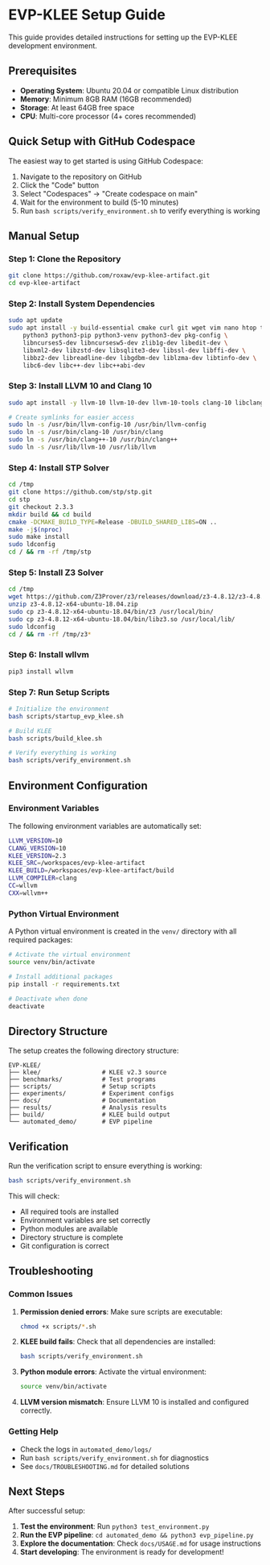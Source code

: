 # EVP-KLEE Setup Guide

This guide provides detailed instructions for setting up the EVP-KLEE development environment.

## Prerequisites

- **Operating System**: Ubuntu 20.04 or compatible Linux distribution
- **Memory**: Minimum 8GB RAM (16GB recommended)
- **Storage**: At least 64GB free space
- **CPU**: Multi-core processor (4+ cores recommended)

## Quick Setup with GitHub Codespace

The easiest way to get started is using GitHub Codespace:

1. Navigate to the repository on GitHub
2. Click the "Code" button
3. Select "Codespaces" → "Create codespace on main"
4. Wait for the environment to build (5-10 minutes)
5. Run `bash scripts/verify_environment.sh` to verify everything is working

## Manual Setup

### Step 1: Clone the Repository

```bash
git clone https://github.com/roxaw/evp-klee-artifact.git
cd evp-klee-artifact
```

### Step 2: Install System Dependencies

```bash
sudo apt update
sudo apt install -y build-essential cmake curl git wget vim nano htop time \
    python3 python3-pip python3-venv python3-dev pkg-config \
    libncurses5-dev libncursesw5-dev zlib1g-dev libedit-dev \
    libxml2-dev libzstd-dev libsqlite3-dev libssl-dev libffi-dev \
    libbz2-dev libreadline-dev libgdbm-dev liblzma-dev libtinfo-dev \
    libc6-dev libc++-dev libc++abi-dev
```

### Step 3: Install LLVM 10 and Clang 10

```bash
sudo apt install -y llvm-10 llvm-10-dev llvm-10-tools clang-10 libclang-10-dev

# Create symlinks for easier access
sudo ln -s /usr/bin/llvm-config-10 /usr/bin/llvm-config
sudo ln -s /usr/bin/clang-10 /usr/bin/clang
sudo ln -s /usr/bin/clang++-10 /usr/bin/clang++
sudo ln -s /usr/lib/llvm-10 /usr/lib/llvm
```

### Step 4: Install STP Solver

```bash
cd /tmp
git clone https://github.com/stp/stp.git
cd stp
git checkout 2.3.3
mkdir build && cd build
cmake -DCMAKE_BUILD_TYPE=Release -DBUILD_SHARED_LIBS=ON ..
make -j$(nproc)
sudo make install
sudo ldconfig
cd / && rm -rf /tmp/stp
```

### Step 5: Install Z3 Solver

```bash
cd /tmp
wget https://github.com/Z3Prover/z3/releases/download/z3-4.8.12/z3-4.8.12-x64-ubuntu-18.04.zip
unzip z3-4.8.12-x64-ubuntu-18.04.zip
sudo cp z3-4.8.12-x64-ubuntu-18.04/bin/z3 /usr/local/bin/
sudo cp z3-4.8.12-x64-ubuntu-18.04/bin/libz3.so /usr/local/lib/
sudo ldconfig
cd / && rm -rf /tmp/z3*
```

### Step 6: Install wllvm

```bash
pip3 install wllvm
```

### Step 7: Run Setup Scripts

```bash
# Initialize the environment
bash scripts/startup_evp_klee.sh

# Build KLEE
bash scripts/build_klee.sh

# Verify everything is working
bash scripts/verify_environment.sh
```

## Environment Configuration

### Environment Variables

The following environment variables are automatically set:

```bash
LLVM_VERSION=10
CLANG_VERSION=10
KLEE_VERSION=2.3
KLEE_SRC=/workspaces/evp-klee-artifact
KLEE_BUILD=/workspaces/evp-klee-artifact/build
LLVM_COMPILER=clang
CC=wllvm
CXX=wllvm++
```

### Python Virtual Environment

A Python virtual environment is created in the `venv/` directory with all required packages:

```bash
# Activate the virtual environment
source venv/bin/activate

# Install additional packages
pip install -r requirements.txt

# Deactivate when done
deactivate
```

## Directory Structure

The setup creates the following directory structure:

```
EVP-KLEE/
├── klee/                 # KLEE v2.3 source
├── benchmarks/           # Test programs
├── scripts/              # Setup scripts
├── experiments/          # Experiment configs
├── docs/                 # Documentation
├── results/              # Analysis results
├── build/                # KLEE build output
└── automated_demo/       # EVP pipeline
```

## Verification

Run the verification script to ensure everything is working:

```bash
bash scripts/verify_environment.sh
```

This will check:
- All required tools are installed
- Environment variables are set correctly
- Python modules are available
- Directory structure is complete
- Git configuration is correct

## Troubleshooting

### Common Issues

1. **Permission denied errors**: Make sure scripts are executable:
   ```bash
   chmod +x scripts/*.sh
   ```

2. **KLEE build fails**: Check that all dependencies are installed:
   ```bash
   bash scripts/verify_environment.sh
   ```

3. **Python module errors**: Activate the virtual environment:
   ```bash
   source venv/bin/activate
   ```

4. **LLVM version mismatch**: Ensure LLVM 10 is installed and configured correctly.

### Getting Help

- Check the logs in `automated_demo/logs/`
- Run `bash scripts/verify_environment.sh` for diagnostics
- See `docs/TROUBLESHOOTING.md` for detailed solutions

## Next Steps

After successful setup:

1. **Test the environment**: Run `python3 test_environment.py`
2. **Run the EVP pipeline**: `cd automated_demo && python3 evp_pipeline.py`
3. **Explore the documentation**: Check `docs/USAGE.md` for usage instructions
4. **Start developing**: The environment is ready for development!
